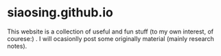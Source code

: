 siaosing.github.io
==================
This website is a collection of useful and fun stuff (to my own interest, of courese:) . I will ocasionlly post some originally
material (mainly research notes).
